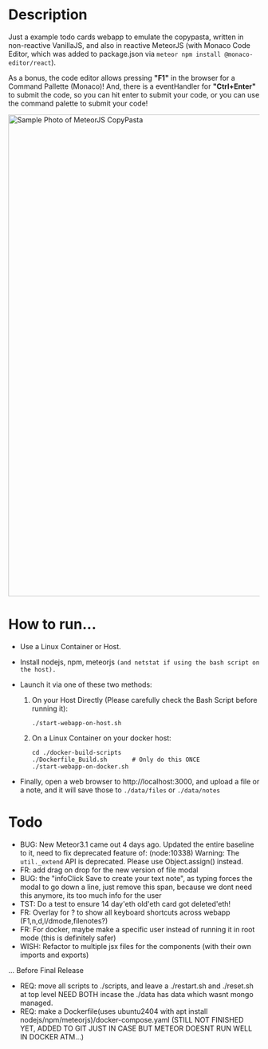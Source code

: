 # Description
Just a example todo cards webapp to emulate the copypasta, written in non-reactive VanillaJS, and also in reactive MeteorJS (with Monaco Code Editor, which was added to package.json via `meteor npm install @monaco-editor/react`). 

As a bonus, the code editor allows pressing **"F1"** in the browser for a Command Pallette (Monaco)! And, there is a eventHandler for **"Ctrl+Enter"** to submit the code, so you can hit enter to submit your code, or you can use the command palette to submit your code!

<img width="964" alt="Sample Photo of MeteorJS CopyPasta" src="https://github.com/user-attachments/assets/1c1dfc5d-ad81-4704-b7cd-93354c11460b">

# How to run...
* Use a Linux Container or Host.
* Install nodejs, npm, meteorjs `(and netstat if using the bash script on the host).`
* Launch it via one of these two methods:

    1. On your Host Directly (Please carefully check the Bash Script before running it): 

        ```        
        ./start-webapp-on-host.sh
        ```

    2. On a Linux Container on your docker host: 
    
        ```
        cd ./docker-build-scripts  
        ./Dockerfile_Build.sh       # Only do this ONCE
        ./start-webapp-on-docker.sh
        ```

* Finally, open a web browser to http://localhost:3000, and upload a file or a note, and it will save those to `./data/files` or `./data/notes`

# Todo
* BUG: New Meteor3.1 came out 4 days ago. Updated the entire baseline to it, need to fix deprecated feature of: (node:10338) Warning: The `util._extend` API is deprecated. Please use Object.assign() instead.
* FR: add drag on drop for the new version of file modal
* BUG: the "infoClick Save to create your text note", as typing forces the modal to go down a line, just remove this span, because we dont need this anymore, its too much info for the user
* TST: Do a test to ensure 14 day'eth old'eth card got deleted'eth!
* FR: Overlay for ? to show all keyboard shortcuts across webapp (F1,n,d,l/dmode,filenotes?)
* FR: For docker, maybe make a specific user instead of running it in root mode (this is definitely safer)
* WISH: Refactor to multiple jsx files for the components (with their own imports and exports)

... Before Final Release
* REQ: move all scripts to ./scripts, and leave a ./restart.sh and ./reset.sh at top level NEED BOTH incase the ./data has data which wasnt mongo managed.
* REQ: make a Dockerfile(uses ubuntu2404 with apt install nodejs/npm/meteorjs)/docker-compose.yaml (STILL NOT FINISHED YET, ADDED TO GIT JUST IN CASE BUT METEOR DOESNT RUN WELL IN DOCKER ATM...)